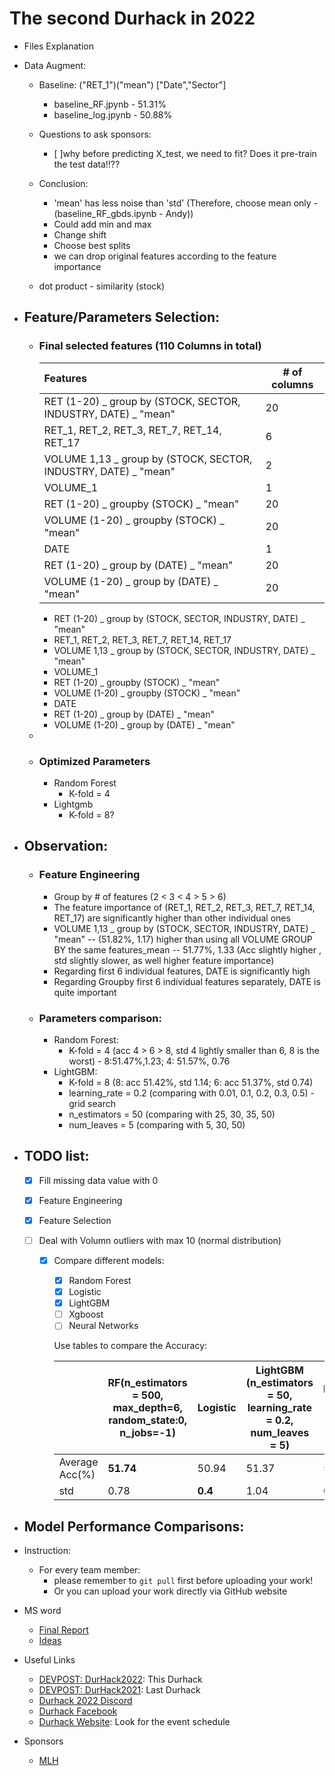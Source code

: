 # The second Durhack in 2022

- Files Explanation
- Data Augment:

  - Baseline: ("RET_1")("mean") ["Date","Sector"]

    - baseline_RF.jpynb - 51.31%
    - baseline_log.jpynb - 50.88%

  - Questions to ask sponsors:
    - [ ]why before predicting X_test, we need to fit? Does it pre-train the test data!!??

  - Conclusion:

    - 'mean' has less noise than 'std' (Therefore, choose mean only - (baseline_RF_gbds.ipynb - Andy))
    - Could add min and max
    - Change shift
    - Choose best splits
    - we can drop original features according to the feature importance
  - dot product - similarity (stock)
- ## Feature/Parameters Selection:


  - ### Final selected features (110 Columns in total)


    | Features                                                        | # of columns |
    | :---------------------------------------------------------------- | -------------- |
    | RET (1-20) _ group by (STOCK, SECTOR, INDUSTRY, DATE) _ "mean"  | 20           |
    | RET_1, RET_2, RET_3, RET_7, RET_14, RET_17                      | 6            |
    | VOLUME 1,13 _ group by (STOCK, SECTOR, INDUSTRY, DATE) _ "mean" | 2            |
    | VOLUME_1                                                        | 1            |
    | RET (1-20) _ groupby (STOCK) _ "mean"                           | 20           |
    | VOLUME (1-20) _ groupby (STOCK) _ "mean"                        | 20           |
    | DATE                                                            | 1            |
    | RET (1-20) _ group by (DATE) _ "mean"                           | 20           |
    | VOLUME (1-20) _ group by (DATE) _ "mean"                        | 20           |
    - RET (1-20) _ group by (STOCK, SECTOR, INDUSTRY, DATE) _ "mean"
    - RET_1, RET_2, RET_3, RET_7, RET_14, RET_17
    - VOLUME 1,13 _ group by (STOCK, SECTOR, INDUSTRY, DATE) _ "mean"
    - VOLUME_1
    - RET (1-20) _ groupby (STOCK) _ "mean"
    - VOLUME (1-20) _ groupby (STOCK) _ "mean"
    - DATE
    - RET (1-20) _ group by (DATE) _ "mean"
    - VOLUME (1-20) _ group by (DATE) _ "mean"
  -
  - ### Optimized Parameters

    - Random Forest
      - K-fold = 4
    - Lightgmb
      - K-fold = 8?
- ## Observation:


  - ### Feature Engineering

    - Group by # of features (2 < 3 < 4 > 5 > 6)
    - The feature importance of (RET_1, RET_2, RET_3, RET_7, RET_14, RET_17) are significantly higher than other individual ones
    - VOLUME 1,13 _ group by (STOCK, SECTOR, INDUSTRY, DATE) _ "mean" -- (51.82%, 1.17) higher than using all VOLUME GROUP BY the same features_mean -- 51.77%, 1.33 (Acc slightly higher , std slightly slower, as well higher feature importance)
    - Regarding first 6 individual features, DATE is significantly high
    - Regarding Groupby first 6 individual features separately, DATE is quite important
  - ### Parameters comparison:

    - Random Forest:
      - K-fold = 4 (acc 4 > 6 > 8, std 4 lightly smaller than 6, 8 is the worst) - 8:51.47%,1.23; 4: 51.57%, 0.76
    - LightGBM:
      - K-fold = 8 (8: acc 51.42%, std 1.14; 6: acc 51.37%, std 0.74)
      - learning_rate = 0.2 (comparing with 0.01, 0.1, 0.2, 0.3, 0.5) - grid search
      - n_estimators = 50 (comparing with 25, 30, 35, 50)
      - num_leaves = 5 (comparing with 5, 30, 50)
- ## TODO list:


  - [X] Fill missing data value with 0
  - [X] Feature Engineering
  - [X] Feature Selection
  - [ ] Deal with Volumn outliers with max 10 (normal distribution)

    - [X] Compare different models:

      - [X] Random Forest
      - [X] Logistic
      - [X] LightGBM
      - [ ] Xgboost
      - [ ] Neural Networks

      Use tables to compare the Accuracy:


      |                | RF(n_estimators = 500, max_depth=6, random_state:0, n_jobs=-1) | Logistic | LightGBM (n_estimators = 50, learning_rate = 0.2, num_leaves = 5) | LightGBM(n_estimators = 500, max_depth=6, random_state:0, n_jobs=-1) |
      | ---------------- | ---------------------------------------------------------------- | :--------- | ------------------------------------------------------------------- | ---------------------------------------------------------------------- |
      | Average Acc(%) | **51.74**                                                      | 50.94    | 51.37                                                             | 51.25                                                                |
      | std            | 0.78                                                           | **0.4**  | 1.04                                                              | 0.88                                                                 |
- ## Model Performance Comparisons:
- Instruction:

  - For every team member:
    - please remember to ```git pull``` first before uploading your work!
    - Or you can upload your work directly via GitHub website
- MS word

  - [Final Report](https://durhamuniversity-my.sharepoint.com/:w:/g/personal/gldt31_durham_ac_uk/EZX_mdaJ90tJkijEf698WyEBxNfcG5HGmSEaMVDhSvJoSQ?e=7X5nkX)
  - [Ideas](https://durhamuniversity-my.sharepoint.com/:w:/g/personal/gldt31_durham_ac_uk/Ebx6isRb32dGq3DOFPWKx_0BC4BJwWFr7otds2pextGVxg?e=Id591G)
- Useful Links

  - [DEVPOST: DurHack2022](https://durhack-2022-2.devpost.com/?ref_feature=challenge&ref_medium=discover): This Durhack
  - [DEVPOST: DurHack2021](https://durhack2022.devpost.com/?ref_feature=challenge&ref_medium=discover): Last Durhack
  - [Durhack 2022 Discord](durhack.com/discord)
  - [Durhack Facebook](https://www.facebook.com/DurHackEvent)
  - [Durhack Website](https://durhack.com/): Look for the event schedule
- Sponsors

  - [MLH](https://hack.mlh.io/software)
